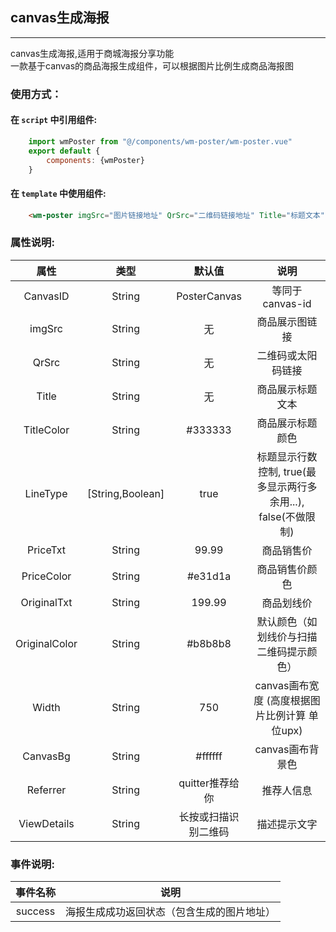 ## canvas生成海报
***
canvas生成海报,适用于商城海报分享功能  
一款基于canvas的商品海报生成组件，可以根据图片比例生成商品海报图
    
### 使用方式：
#### 在 ``script`` 中引用组件:
```javascript
    import wmPoster from "@/components/wm-poster/wm-poster.vue"
    export default {
        components: {wmPoster}
    }
```

#### 在 ``template`` 中使用组件:

```html
    <wm-poster imgSrc="图片链接地址" QrSrc="二维码链接地址" Title="标题文本" PriceTxt="价格显示" OriginalTxt="划线价显示"></wm-poster>
```

### **属性说明:**

| 属性 | 类型 | 默认值 | 说明 |
| :---: | :----: | :----: | :----: |
| CanvasID | String | PosterCanvas | 等同于canvas-id |
| imgSrc | String | 无 | 商品展示图链接 |
| QrSrc | String | 无 | 二维码或太阳码链接 |
| Title | String | 无 | 商品展示标题文本 |
| TitleColor | String | #333333 | 商品展示标题颜色 |
| LineType | [String,Boolean] | true | 标题显示行数控制,  true(最多显示两行多余用...),  false(不做限制) |
| PriceTxt | String | 99.99 | 商品销售价 |
| PriceColor | String | #e31d1a | 商品销售价颜色 |
| OriginalTxt | String | 199.99 | 商品划线价 |
| OriginalColor | String | #b8b8b8 | 默认颜色（如划线价与扫描二维码提示颜色） |
| Width | String | 750 | canvas画布宽度  (高度根据图片比例计算 单位upx) |
| CanvasBg | String | #ffffff | canvas画布背景色 |
| Referrer | String | quitter推荐给你 | 推荐人信息 |
| ViewDetails | String | 长按或扫描识别二维码 | 描述提示文字 |

### **事件说明:**

| 事件名称 | 说明 |
| :---: | :---: |
| success | 海报生成成功返回状态（包含生成的图片地址） |